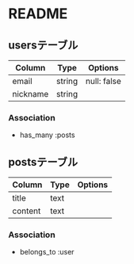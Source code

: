 # README

## usersテーブル

|Column|Type|Options|
|------|----|-------|
|email|string|null: false|
|nickname|string||

### Association

- has_many :posts

## postsテーブル

|Column|Type|Options|
|------|----|-------|
|title|text||
|content|text||

### Association

- belongs_to :user